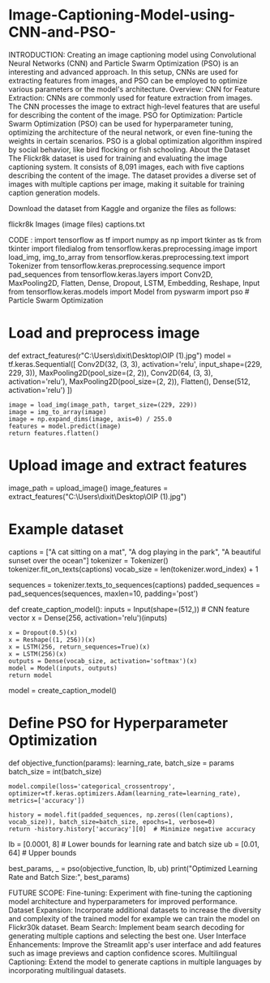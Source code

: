 # Image-Captioning-Model-using-CNN-and-PSO-
INTRODUCTION:
Creating an image captioning model using Convolutional Neural Networks (CNN) and Particle Swarm Optimization (PSO) is an interesting and advanced approach. In this setup, CNNs are used for extracting features from images, and PSO can be employed to optimize various parameters or the model's architecture.
Overview:
CNN for Feature Extraction: CNNs are commonly used for feature extraction from images. The CNN processes the image to extract high-level features that are useful for describing the content of the image.
PSO for Optimization: Particle Swarm Optimization (PSO) can be used for hyperparameter tuning, optimizing the architecture of the neural network, or even fine-tuning the weights in certain scenarios. PSO is a global optimization algorithm inspired by social behavior, like bird flocking or fish schooling.
About the Dataset
The Flickr8k dataset is used for training and evaluating the image captioning system. It consists of 8,091 images, each with five captions describing the content of the image. The dataset provides a diverse set of images with multiple captions per image, making it suitable for training caption generation models.

Download the dataset from Kaggle and organize the files as follows:

flickr8k
Images
(image files)
captions.txt

CODE :
import tensorflow as tf
import numpy as np
import tkinter as tk
from tkinter import filedialog
from tensorflow.keras.preprocessing.image import load_img, img_to_array
from tensorflow.keras.preprocessing.text import Tokenizer
from tensorflow.keras.preprocessing.sequence import pad_sequences
from tensorflow.keras.layers import Conv2D, MaxPooling2D, Flatten, Dense, Dropout, LSTM, Embedding, Reshape, Input
from tensorflow.keras.models import Model
from pyswarm import pso  # Particle Swarm Optimization

# Load and preprocess image
def extract_features(r"C:\Users\dixit\Desktop\OIP (1).jpg")
    model = tf.keras.Sequential([
        Conv2D(32, (3, 3), activation='relu', input_shape=(229, 229, 3)),
        MaxPooling2D(pool_size=(2, 2)),
        Conv2D(64, (3, 3), activation='relu'),
        MaxPooling2D(pool_size=(2, 2)),
        Flatten(),
        Dense(512, activation='relu')
    ])
    
    image = load_img(image_path, target_size=(229, 229))
    image = img_to_array(image)
    image = np.expand_dims(image, axis=0) / 255.0
    features = model.predict(image)
    return features.flatten()

# Upload image and extract features
image_path = upload_image()
image_features = extract_features("C:\Users\dixit\Desktop\OIP (1).jpg")

# Example dataset
captions = ["A cat sitting on a mat", "A dog playing in the park", "A beautiful sunset over the ocean"]
tokenizer = Tokenizer()
tokenizer.fit_on_texts(captions)
vocab_size = len(tokenizer.word_index) + 1

sequences = tokenizer.texts_to_sequences(captions)
padded_sequences = pad_sequences(sequences, maxlen=10, padding='post')

def create_caption_model():
    inputs = Input(shape=(512,))  # CNN feature vector
    x = Dense(256, activation='relu')(inputs)
    
    x = Dropout(0.5)(x)
    x = Reshape((1, 256))(x)
    x = LSTM(256, return_sequences=True)(x)
    x = LSTM(256)(x)
    outputs = Dense(vocab_size, activation='softmax')(x)
    model = Model(inputs, outputs)
    return model

model = create_caption_model()

# Define PSO for Hyperparameter Optimization
def objective_function(params):
    learning_rate, batch_size = params
    batch_size = int(batch_size)
    
    model.compile(loss='categorical_crossentropy', optimizer=tf.keras.optimizers.Adam(learning_rate=learning_rate), metrics=['accuracy'])
    
    history = model.fit(padded_sequences, np.zeros((len(captions), vocab_size)), batch_size=batch_size, epochs=1, verbose=0)
    return -history.history['accuracy'][0]  # Minimize negative accuracy

lb = [0.0001, 8]  # Lower bounds for learning rate and batch size
ub = [0.01, 64]  # Upper bounds

best_params, _ = pso(objective_function, lb, ub)
print("Optimized Learning Rate and Batch Size:", best_params)


FUTURE SCOPE:
Fine-tuning: Experiment with fine-tuning the captioning model architecture and hyperparameters for improved performance.
Dataset Expansion: Incorporate additional datasets to increase the diversity and complexity of the trained model for example we can train the model on Flickr30k dataset.
Beam Search: Implement beam search decoding for generating multiple captions and selecting the best one.
User Interface Enhancements: Improve the Streamlit app's user interface and add features such as image previews and caption confidence scores.
Multilingual Captioning: Extend the model to generate captions in multiple languages by incorporating multilingual datasets.


